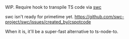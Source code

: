 WIP.  Require hook to transpile TS code via [swc](https://swc-project.github.io/)

swc isn't ready for primetime yet.
https://github.com/swc-project/swc/issues/created_by/cspotcode

When it is, it'll be a super-fast alternative to ts-node-to.
